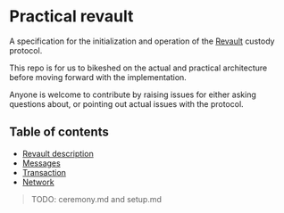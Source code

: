 # Practical revault

A specification for the initialization and operation of the [Revault](revault.pdf) custody protocol.


This repo is for us to bikeshed on the actual and practical architecture before
moving forward with the implementation.

Anyone is welcome to contribute by raising issues for either asking questions
about, or pointing out actual issues with the protocol.


## Table of contents

- [Revault description](revault.pdf)
- [Messages](messages.md)
- [Transaction](transactions.md)
- [Network](network.md)

> TODO: ceremony.md and setup.md